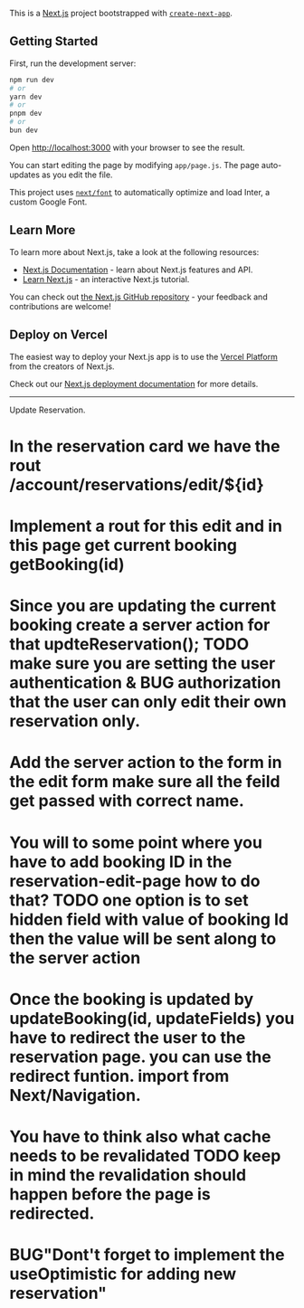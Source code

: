 This is a [Next.js](https://nextjs.org/) project bootstrapped with [`create-next-app`](https://github.com/vercel/next.js/tree/canary/packages/create-next-app).

## Getting Started

First, run the development server:

```bash
npm run dev
# or
yarn dev
# or
pnpm dev
# or
bun dev
```

Open [http://localhost:3000](http://localhost:3000) with your browser to see the result.

You can start editing the page by modifying `app/page.js`. The page auto-updates as you edit the file.

This project uses [`next/font`](https://nextjs.org/docs/basic-features/font-optimization) to automatically optimize and load Inter, a custom Google Font.

## Learn More

To learn more about Next.js, take a look at the following resources:

- [Next.js Documentation](https://nextjs.org/docs) - learn about Next.js features and API.
- [Learn Next.js](https://nextjs.org/learn) - an interactive Next.js tutorial.

You can check out [the Next.js GitHub repository](https://github.com/vercel/next.js/) - your feedback and contributions are welcome!

## Deploy on Vercel

The easiest way to deploy your Next.js app is to use the [Vercel Platform](https://vercel.com/new?utm_medium=default-template&filter=next.js&utm_source=create-next-app&utm_campaign=create-next-app-readme) from the creators of Next.js.

Check out our [Next.js deployment documentation](https://nextjs.org/docs/deployment) for more details.

---

Update Reservation.

# In the reservation card we have the rout /account/reservations/edit/${id}

# Implement a rout for this edit and in this page get current booking getBooking(id)

# Since you are updating the current booking create a server action for that updteReservation(); TODO make sure you are setting the user authentication & BUG authorization that the user can only edit their own reservation only.

# Add the server action to the form in the edit form make sure all the feild get passed with correct name.

# You will to some point where you have to add booking ID in the reservation-edit-page how to do that? TODO one option is to set hidden field with value of booking Id then the value will be sent along to the server action

# Once the booking is updated by updateBooking(id, updateFields) you have to redirect the user to the reservation page. you can use the redirect funtion. import from Next/Navigation.

# You have to think also what cache needs to be revalidated TODO keep in mind the revalidation should happen before the page is redirected.

#

# BUG"Dont't forget to implement the useOptimistic for adding new reservation"

#

#

#

#

#

#

#

